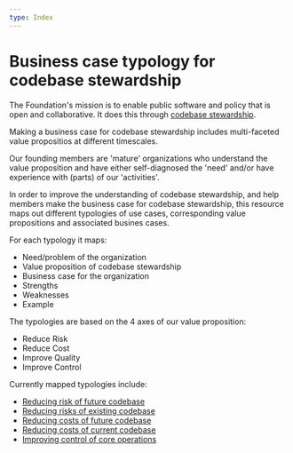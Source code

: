 ```yaml
---
type: Index
---
```


# Business case typology for codebase stewardship 

The Foundation's mission is to enable public software and policy that is open and collaborative. It does this through [codebase stewardship](https://about.publiccode.net/activities/codebase-stewardship/). 

Making a business case for codebase stewardship includes multi-faceted value propositios at different timescales. 

Our founding members are 'mature' organizations who understand the value proposition and have either self-diagnosed the 'need' and/or have experience with (parts) of our 'activities'.

In order to improve the understanding of codebase stewardship, and help members make the business case for codebase stewardship, this resource maps out different typologies of use cases, corresponding value propositions and associated busines cases.

For each typology it maps:
* Need/problem of the organization
* Value proposition of codebase stewardship
* Business case for the organization
* Strengths
* Weaknesses
* Example

The typologies are based on the 4 axes of our value proposition:
* Reduce Risk
* Reduce Cost
* Improve Quality
* Improve Control

Currently mapped typologies include:
* [Reducing risk of future codebase](risk-of-future-codebase.md)
* [Reducing risks of existing codebase](risk-of-existing-codebase.md)
* [Reducing costs of future codebase](cost-of-future-codebase.md)
* [Reducing costs of current codebase](costs-of-current-codebase.md)
* [Improving control of core operations](control-of-core-operations.md)
